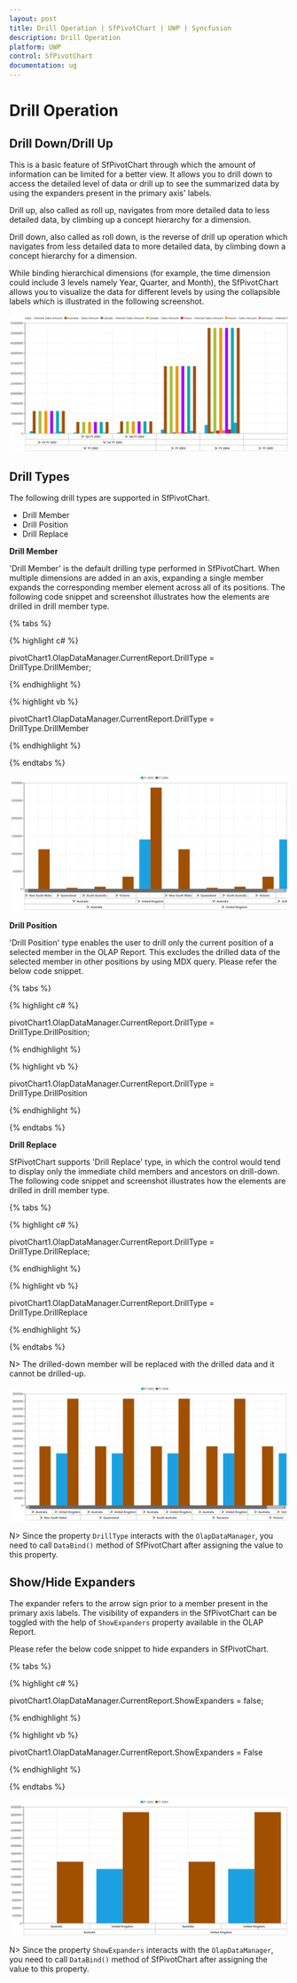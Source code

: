 ```yaml
---
layout: post
title: Drill Operation | SfPivotChart | UWP | Syncfusion
description: Drill Operation
platform: UWP
control: SfPivotChart
documentation: ug
---
```


# Drill Operation

## Drill Down/Drill Up

This is a basic feature of SfPivotChart through which the amount of information can be limited for a better view. It allows you to drill down to access the detailed level of data or drill up to see the summarized data by using the expanders present in the primary axis' labels.

Drill up, also called as roll up, navigates from more detailed data to less detailed data, by climbing up a concept hierarchy for a dimension.

Drill down, also called as roll down, is the reverse of drill up operation which navigates from less detailed data to more detailed data, by climbing down a concept hierarchy for a dimension.

While binding hierarchical dimensions (for example, the time dimension could include 3 levels namely Year, Quarter, and Month), the SfPivotChart allows you to visualize the data for different levels by using the collapsible labels which is illustrated in the following screenshot.

![](Drill-Operation_images/Drill-operation.png)

## Drill Types

The following drill types are supported in SfPivotChart.

* Drill Member
* Drill Position
* Drill Replace

**Drill Member**

'Drill Member' is the default drilling type performed in SfPivotChart. When multiple dimensions are added in an axis, expanding a single member expands the corresponding member element across all of its positions. The following code snippet and screenshot illustrates how the elements are drilled in drill member type.

{% tabs %}

{% highlight c# %}

pivotChart1.OlapDataManager.CurrentReport.DrillType = DrillType.DrillMember;

{% endhighlight %}

{% highlight vb %}

pivotChart1.OlapDataManager.CurrentReport.DrillType = DrillType.DrillMember

{% endhighlight %}

{% endtabs %}

![](Drill-Operation_images/Drill-member.png)

**Drill Position**

'Drill Position' type enables the user to drill only the current position of a selected member in the OLAP Report. This excludes the drilled data of the selected member in other positions by using MDX query. Please refer the below code snippet.

{% tabs %}

{% highlight c# %}

pivotChart1.OlapDataManager.CurrentReport.DrillType = DrillType.DrillPosition;

{% endhighlight %}

{% highlight vb %}

pivotChart1.OlapDataManager.CurrentReport.DrillType = DrillType.DrillPosition

{% endhighlight %}

{% endtabs %}

**Drill Replace**

SfPivotChart supports 'Drill Replace' type, in which the control would tend to display only the immediate child members and ancestors on drill-down. The following code snippet and screenshot illustrates how the elements are drilled in drill member type.

{% tabs %}

{% highlight c# %}

pivotChart1.OlapDataManager.CurrentReport.DrillType = DrillType.DrillReplace;

{% endhighlight %}

{% highlight vb %}

pivotChart1.OlapDataManager.CurrentReport.DrillType = DrillType.DrillReplace

{% endhighlight %}

{% endtabs %}

N> The drilled-down member will be replaced with the drilled data and it cannot be drilled-up.

![](Drill-Operation_images/Drill-replace.png)

N> Since the property `DrillType` interacts with the `OlapDataManager`, you need to call `DataBind()` method of SfPivotChart after assigning the value to this property.

## Show/Hide Expanders

The expander refers to the arrow sign prior to a member present in the primary axis labels. The visibility of expanders in the SfPivotChart can be toggled with the help of `ShowExpanders` property available in the OLAP Report.

Please refer the below code snippet to hide expanders in SfPivotChart.

{% tabs %}

{% highlight c# %}

pivotChart1.OlapDataManager.CurrentReport.ShowExpanders = false;

{% endhighlight %}

{% highlight vb %}

pivotChart1.OlapDataManager.CurrentReport.ShowExpanders = False

{% endhighlight %}

{% endtabs %}

![](Drill-Operation_images/Drill-operation-hide-expanders.png)

N> Since the property `ShowExpanders` interacts with the `OlapDataManager`, you need to call `DataBind()` method of SfPivotChart after assigning the value to this property.